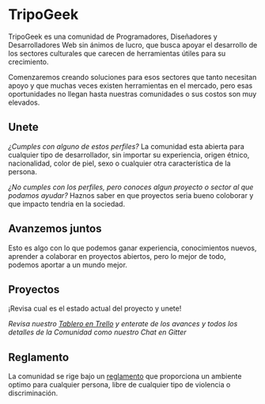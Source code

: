 # TripoGeek

TripoGeek es una comunidad de Programadores, Diseñadores y Desarrolladores Web sin ánimos de lucro, que busca apoyar el desarrollo de los sectores culturales que carecen de herramientas útiles para su crecimiento.

Comenzaremos creando soluciones para esos sectores que tanto necesitan apoyo y que muchas veces existen herramientas en el mercado, pero esas oportunidades no llegan hasta nuestras comunidades o sus costos son muy elevados.

## Unete

*¿Cumples con alguno de estos perfiles?*
La comunidad esta abierta para cualquier tipo de desarrollador, sin importar su experiencia, origen étnico, nacionalidad, color de piel, sexo o cualquier otra característica de la persona.  

*¿No cumples con los perfiles, pero conoces algun proyecto o sector al que podamos ayudar?*
Haznos saber en que proyectos seria bueno coloborar y que impacto tendria en la sociedad.

## Avanzemos juntos

Esto es algo con lo que podemos ganar experiencia, conocimientos nuevos, aprender a colaborar en proyectos abiertos, pero lo mejor de todo, podemos aportar a un mundo mejor.

## Proyectos

¡Revisa cual es el estado actual del proyecto y unete!

*Revisa nuestro [Tablero en Trello](https://trello.com/b/LiZalfuy/tripogeek) y enterate de los avances y todos los detalles de la Comunidad como nuestro Chat en Gitter* 

## Reglamento

La comunidad se rige bajo un [reglamento]() que proporciona un ambiente optimo para cualquier persona, libre de cualquier tipo de violencia o discriminación.
